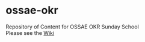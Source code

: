# ossae-okr
Repository of Content for OSSAE OKR Sunday School<BR>
Please see the <a href="https://github.com/sjcherian/ossae-okr/wiki/Wiki-Home">Wiki</a>
